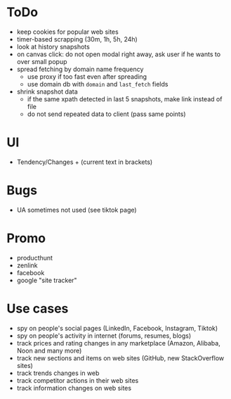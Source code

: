 # ToDo

- keep cookies for popular web sites
- timer-based scrapping (30m, 1h, 5h, 24h)
- look at history snapshots
- on canvas click: do not open modal right away, ask user if he wants to over small popup
- spread fetching by domain name frequency 
	- use proxy if too fast even after spreading
	- use domain db with `domain` and `last_fetch` fields
- shrink snapshot data
	- if the same xpath detected in last 5 snapshots, make link instead of file
	- do not send repeated data to client (pass same points)

# UI

- Tendency/Changes + (current text in brackets)

# Bugs

- UA sometimes not used (see tiktok page)

# Promo

- producthunt
- zenlink
- facebook
- google "site tracker"

# Use cases

- spy on people's social pages (LinkedIn, Facebook, Instagram, Tiktok)
- spy on people's activity in internet (forums, resumes, blogs)
- track prices and rating changes in any marketplace (Amazon, Alibaba, Noon and many more)
- track new sections and items on web sites (GitHub, new StackOverflow sites)
- track trends changes in web
- track competitor actions in their web sites
- track information changes on web sites